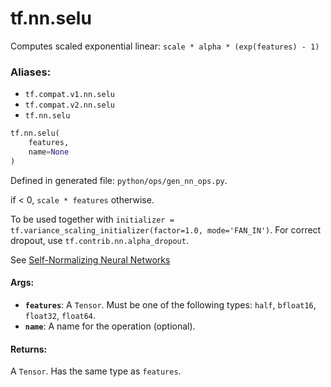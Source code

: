 <div itemscope itemtype="http://developers.google.com/ReferenceObject">
<meta itemprop="name" content="tf.nn.selu" />
<meta itemprop="path" content="Stable" />
</div>

# tf.nn.selu

Computes scaled exponential linear: `scale * alpha * (exp(features) - 1)`

### Aliases:

* `tf.compat.v1.nn.selu`
* `tf.compat.v2.nn.selu`
* `tf.nn.selu`

``` python
tf.nn.selu(
    features,
    name=None
)
```



Defined in generated file: `python/ops/gen_nn_ops.py`.

<!-- Placeholder for "Used in" -->

if < 0, `scale * features` otherwise.

To be used together with
`initializer = tf.variance_scaling_initializer(factor=1.0, mode='FAN_IN')`.
For correct dropout, use `tf.contrib.nn.alpha_dropout`.

See [Self-Normalizing Neural Networks](https://arxiv.org/abs/1706.02515)

#### Args:


* <b>`features`</b>: A `Tensor`. Must be one of the following types: `half`, `bfloat16`, `float32`, `float64`.
* <b>`name`</b>: A name for the operation (optional).


#### Returns:

A `Tensor`. Has the same type as `features`.
